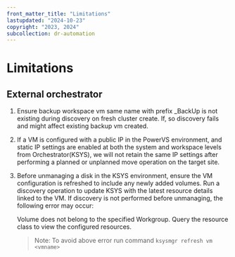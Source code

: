 ```yaml
---
front_matter_title: "Limitations"
lastupdated: "2024-10-23"
copyright: "2023, 2024"
subcollection: dr-automation
---
```


# Limitations

## External orchestrator

1. Ensure backup workspace vm same name with prefix _BackUp is not existing during discovery on fresh cluster create. If, so discovery fails and might affect existing backup vm created.
2. If a VM is configured with a public IP in the PowerVS environment, and static IP settings are enabled at both the system and workspace levels from Orchestrator(KSYS), we will not retain the same IP settings after performing a planned or unplanned move operation on the target site.
3. Before unmanaging a disk in the KSYS environment, ensure the VM configuration is refreshed to include any newly added volumes. Run a discovery operation to update KSYS with the latest resource details linked to the VM. If discovery is not performed before unmanaging, the following error may occur:

    Volume does not belong to the specified Workgroup. Query the resource class to view the configured resources.

    >Note: To avoid above error run command `ksysmgr refresh vm <vmname>`
